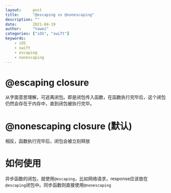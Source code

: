 ```yaml
---
layout:		post
title:		"@escaping vs @nonescaping"
description: ""
date:		2021-04-19
author:		"Yawei"
categories: ["iOS", "swift"]
keywords:
    - iOS
    - swift
    - escaping
    - nonescaping
---
```


# @escaping closure

从字面意思理解，可逃离闭包。即是闭包传入函数，在函数执行完毕后，这个闭包仍然会存在于内存中，直到闭包被执行完毕。

# @nonescaping closure (默认)

相反，函数执行完毕后，闭包会被立刻释放

# 如何使用

异步函数的闭包，就使用`@escaping`，比如网络请求，response应该放在`@escaping`闭包中。同步函数则直接使用`@nonescaping`